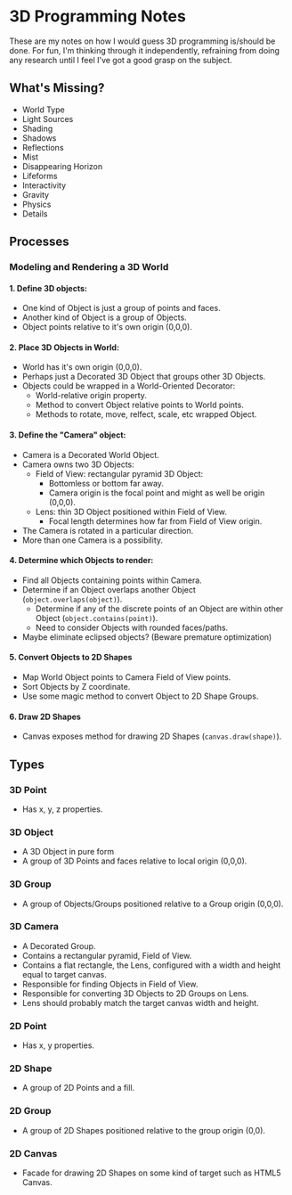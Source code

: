 # 3D Programming Notes

These are my notes on how I would guess 3D programming is/should be done. For
fun, I'm thinking through it independently, refraining from doing any research
until I feel I've got a good grasp on the subject.

## What's Missing?

+ World Type
+ Light Sources
+ Shading
+ Shadows
+ Reflections
+ Mist
+ Disappearing Horizon
+ Lifeforms
+ Interactivity
+ Gravity
+ Physics
+ Details

## Processes

### Modeling and Rendering a 3D World

#### 1. Define 3D objects:

+ One kind of Object is just a group of points and faces.
+ Another kind of Object is a group of Objects.
+ Object points relative to it's own origin (0,0,0).

#### 2. Place 3D Objects in World:

+ World has it's own origin (0,0,0).
+ Perhaps just a Decorated 3D Object that groups other 3D Objects.
+ Objects could be wrapped in a World-Oriented Decorator:
  + World-relative origin property.
  + Method to convert Object relative points to World points.
  + Methods to rotate, move, relfect, scale, etc wrapped Object.

#### 3. Define the "Camera" object:

+ Camera is a Decorated World Object.
+ Camera owns two 3D Objects:
  + Field of View: rectangular pyramid 3D Object:
    + Bottomless or bottom far away.
    + Camera origin is the focal point and might as well be origin (0,0,0).
  + Lens: thin 3D Object positioned within Field of View.
    + Focal length determines how far from Field of View origin.
+ The Camera is rotated in a particular direction.
+ More than one Camera is a possibility.

#### 4. Determine which Objects to render:

+ Find all Objects containing points within Camera.
+ Determine if an Object overlaps another Object (`object.overlaps(object)`).
  + Determine if any of the discrete points of an Object are within other Object (`object.contains(point)`).
  + Need to consider Objects with rounded faces/paths.
+ Maybe eliminate eclipsed objects? (Beware premature optimization)

#### 5. Convert Objects to 2D Shapes

+ Map World Object points to Camera Field of View points.
+ Sort Objects by Z coordinate.
+ Use some magic method to convert Object to 2D Shape Groups.

#### 6. Draw 2D Shapes

+ Canvas exposes method for drawing 2D Shapes (`canvas.draw(shape)`).

## Types

### 3D Point

+ Has x, y, z properties.

### 3D Object

+ A 3D Object in pure form
+ A group of 3D Points and faces relative to local origin (0,0,0).

### 3D Group

+ A group of Objects/Groups positioned relative to a Group origin (0,0,0).

### 3D Camera

+ A Decorated Group.
+ Contains a rectangular pyramid, Field of View.
+ Contains a flat rectangle, the Lens, configured with a width and height equal to target canvas.
+ Responsible for finding Objects in Field of View.
+ Responsible for converting 3D Objects to 2D Groups on Lens.
+ Lens should probably match the target canvas width and height.

### 2D Point

+ Has x, y properties.

### 2D Shape

+ A group of 2D Points and a fill.

### 2D Group

+ A group of 2D Shapes positioned relative to the group origin (0,0).

### 2D Canvas

+ Facade for drawing 2D Shapes on some kind of target such as HTML5 Canvas.

